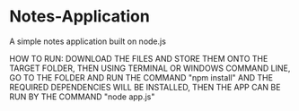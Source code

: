 # Notes-Application
A simple notes application built on node.js

HOW TO RUN:
DOWNLOAD THE FILES AND STORE THEM ONTO THE TARGET FOLDER, THEN USING TERMINAL OR WINDOWS COMMAND LINE, GO TO THE FOLDER AND RUN THE COMMAND "npm install" AND THE REQUIRED DEPENDENCIES WILL BE INSTALLED, THEN THE APP CAN BE RUN BY THE COMMAND "node app.js"
